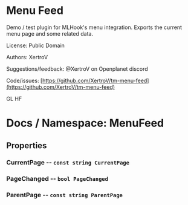 # Menu Feed

Demo / test plugin for MLHook's menu integration. Exports the current menu page and some related data.

License: Public Domain

Authors: XertroV

Suggestions/feedback: @XertroV on Openplanet discord

Code/issues: [https://github.com/XertroV/tm-menu-feed](https://github.com/XertroV/tm-menu-feed)

GL HF

# Docs / Namespace: MenuFeed

## Properties

### CurrentPage -- `const string CurrentPage`

### PageChanged -- `bool PageChanged`

### ParentPage -- `const string ParentPage`
